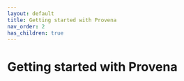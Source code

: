 ```yaml
---
layout: default
title: Getting started with Provena
nav_order: 2
has_children: true
---
```


#  Getting started with Provena